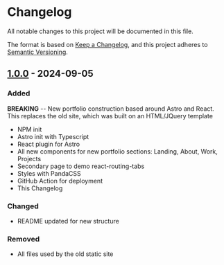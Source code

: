 # Changelog

All notable changes to this project will be documented in this file.

The format is based on [Keep a Changelog](https://keepachangelog.com/en/1.1.0/),
and this project adheres to [Semantic Versioning](https://semver.org/spec/v2.0.0.html).

## [1.0.0] - 2024-09-05

### Added

**BREAKING** -- New portfolio construction based around Astro and React. This replaces the old site, which was built on an HTML/JQuery template

- NPM init
- Astro init with Typescript
- React plugin for Astro
- All new components for new portfolio sections: Landing, About, Work, Projects
- Secondary page to demo react-routing-tabs
- Styles with PandaCSS
- GitHub Action for deployment
- This Changelog

### Changed

- README updated for new structure

### Removed

- All files used by the old static site

[unreleased]: https://github.com/dlars99/dLars99.github.io/compare/v1.0.0...HEAD
[1.0.0]: https://github.com/davidplarsen/dLars99.github.io/releases/tag/v1.0.0
